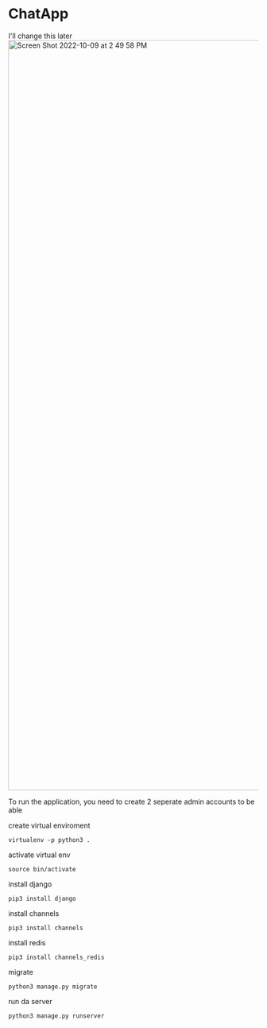 # ChatApp

I'll change this later 
<img width="1510" alt="Screen Shot 2022-10-09 at 2 49 58 PM" src="https://user-images.githubusercontent.com/29695936/194781054-98d6f280-1654-4eaa-9afb-33956fcdbd0b.png">



To run the application, you need to create 2 seperate admin accounts to be able 

create virtual enviroment
```
virtualenv -p python3 .
```

activate virtual env

```
source bin/activate
```

install django
```
pip3 install django
```

install channels

```
pip3 install channels
```

install redis 
```
pip3 install channels_redis
```

migrate 

```
python3 manage.py migrate
```

run da server
```
python3 manage.py runserver
```
